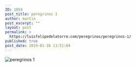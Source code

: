 ```yaml
---
ID: 1054
post_title: peregrinos 1
author: martin
post_excerpt: ""
layout: post
permalink: >
  https://luisfelipedelatorre.com/peregrinos/peregrinos-1/
published: true
post_date: 2019-01-16 13:51:04
---
```

<p><img src="https://luisfelipedelatorre.com/wp-content/uploads/2019/01/peregrinos-1.50x1.75.jpg" alt="peregrinos 1"/></p>